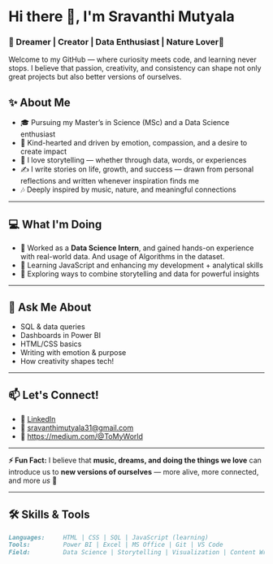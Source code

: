 # Hi there 👋, I'm Sravanthi Mutyala  
### 🌸 Dreamer | Creator | Data Enthusiast | Nature Lover🌿  

Welcome to my GitHub — where curiosity meets code, and learning never stops. I believe that passion, creativity, and consistency can shape not only great projects but also better versions of ourselves.  


## ✨ About Me
- 🎓 Pursuing my Master’s in Science (MSc) and a Data Science enthusiast  
- 🐾 Kind-hearted and driven by emotion, compassion, and a desire to create impact  
- 📝 I love storytelling — whether through data, words, or experiences  
- ✍️ I write stories on life, growth, and success — drawn from personal reflections and written whenever inspiration finds me  
- 🎶 Deeply inspired by music, nature, and meaningful connections  

---

## 💻 What I'm Doing
- 🔭 Worked as a **Data Science Intern**, and gained hands-on experience with real-world data. And usage of Algorithms in the dataset. 
- 🌱 Learning JavaScript and enhancing my development + analytical skills  
- 🧠 Exploring ways to combine storytelling and data for powerful insights  

---

## 💬 Ask Me About
- SQL & data queries  
- Dashboards in Power BI  
- HTML/CSS basics  
- Writing with emotion & purpose  
- How creativity shapes tech!

---

## 📫 Let's Connect!
- 🔗 [LinkedIn](https://www.linkedin.com/in/sravanthi-m-57645b330/)  
- 📧 sravanthimutyala31@gmail.com  
- 🔗 https://medium.com/@ToMyWorld
---
**⚡ Fun Fact:** I believe that **music, dreams, and doing the things we love** can introduce us to **new versions of ourselves** — more alive, more connected, and more *us* 💜

---
## 🛠️ Skills & Tools
```markdown
Languages:     HTML | CSS | SQL | JavaScript (learning)
Tools:         Power BI | Excel | MS Office | Git | VS Code
Field:         Data Science | Storytelling | Visualization | Content Writing

